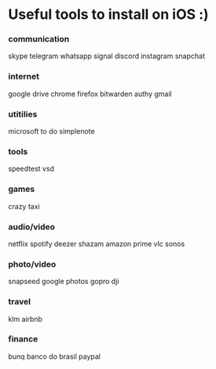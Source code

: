 # Useful tools to install on iOS :) 

### communication

skype
telegram
whatsapp
signal
discord
instagram
snapchat

### internet

google drive
chrome
firefox
bitwarden
authy
gmail

### utitilies
microsoft to do
simplenote

### tools
speedtest
vsd


### games
crazy taxi

### audio/video
netflix
spotify
deezer
shazam
amazon prime
vlc
sonos

### photo/video
snapseed
google photos
gopro
dji

### travel
klm
airbnb

### finance
bunq
banco do brasil
paypal